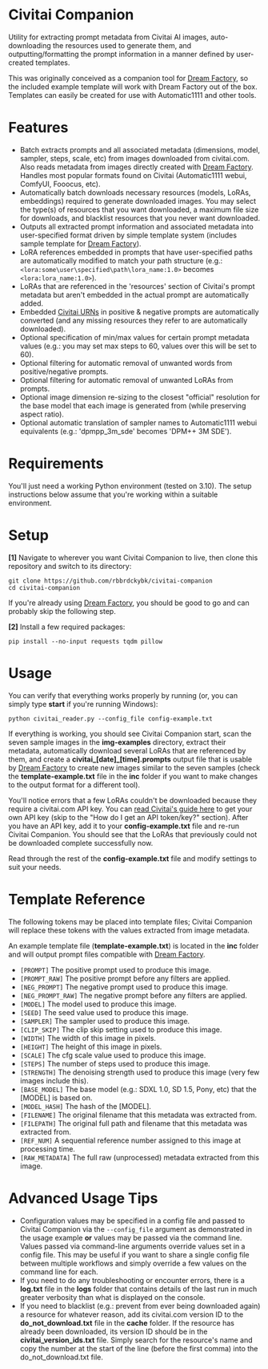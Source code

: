 # Civitai Companion

 Utility for extracting prompt metadata from Civitai AI images, auto-downloading the resources used to generate them, and outputting/formatting the prompt information in a manner defined by user-created templates.
 
 This was originally conceived as a companion tool for [Dream Factory](https://github.com/rbbrdckybk/dream-factory), so the included example template will work with Dream Factory out of the box. Templates can easily be created for use with Automatic1111 and other tools.

# Features

 * Batch extracts prompts and all associated metadata (dimensions, model, sampler, steps, scale, etc) from images downloaded from civitai.com. Also reads metadata from images directly created with [Dream Factory](https://github.com/rbbrdckybk/dream-factory). Handles most popular formats found on Civitai (Automatic1111 webui, ComfyUI, Fooocus, etc).
 * Automatically batch downloads necessary resources (models, LoRAs, embeddings) required to generate downloaded images. You may select the type(s) of resources that you want downloaded, a maximum file size for downloads, and blacklist resources that you never want downloaded.
 * Outputs all extracted prompt information and associated metadata into user-specified format driven by simple template system (includes sample template for [Dream Factory](https://github.com/rbbrdckybk/dream-factory)).
 * LoRA references embedded in prompts that have user-specified paths are automatically modified to match your path structure (e.g.: ```<lora:some\user\specified\path\lora_name:1.0>``` becomes ```<lora:lora_name:1.0>```).
 * LoRAs that are referenced in the 'resources' section of Civitai's prompt metadata but aren't embedded in the actual prompt are automatically added.
 * Embedded [Civitai URNs](https://github.com/civitai/civitai/wiki/AIR-%E2%80%90-Uniform-Resource-Names-for-AI) in positive & negative prompts are automatically converted (and any missing resources they refer to are automatically downloaded).
 * Optional specification of min/max values for certain prompt metadata values (e.g.: you may set max steps to 60, values over this will be set to 60).
 * Optional filtering for automatic removal of unwanted words from positive/negative prompts.
 * Optional filtering for automatic removal of unwanted LoRAs from prompts.
 * Optional image dimension re-sizing to the closest "official" resolution for the base model that each image is generated from (while preserving aspect ratio).
 * Optional automatic translation of sampler names to Automatic1111 webui equivalents (e.g.: 'dpmpp_3m_sde' becomes 'DPM++ 3M SDE').

# Requirements

You'll just need a working Python environment (tested on 3.10). The setup instructions below assume that you're working within a suitable environment.

# Setup

**[1]** Navigate to wherever you want Civitai Companion to live, then clone this repository and switch to its directory:
```
git clone https://github.com/rbbrdckybk/civitai-companion
cd civitai-companion
```

If you're already using [Dream Factory](https://github.com/rbbrdckybk/dream-factory), you should be good to go and can probably skip the following step.

**[2]** Install a few required packages:
```
pip install --no-input requests tqdm pillow
```

# Usage

You can verify that everything works properly by running (or, you can simply type **start** if you're running Windows):
```
python civitai_reader.py --config_file config-example.txt
```

If everything is working, you should see Civitai Companion start, scan the seven sample images in the **img-examples** directory, extract their metadata, automatically download several LoRAs that are referenced by them, and create a **civitai_[date]_[time].prompts** output file that is usable by [Dream Factory](https://github.com/rbbrdckybk/dream-factory) to create new images similar to the seven samples (check the **template-example.txt** file in the **inc** folder if you want to make changes to the output format for a different tool).

You'll notice errors that a few LoRAs couldn't be downloaded because they require a civitai.com API key. You can [read Civitai's guide here](https://education.civitai.com/civitais-guide-to-downloading-via-api/) to get your own API key (skip to the "How do I get an API token/key?" section). After you have an API key, add it to your **config-example.txt** file and re-run Civitai Companion. You should see that the LoRAs that previously could not be downloaded complete successfully now.

Read through the rest of the **config-example.txt** file and modify settings to suit your needs.

# Template Reference

The following tokens may be placed into template files; Civitai Companion will replace these tokens with the values extracted from image metadata.

An example template file (**template-example.txt**) is located in the **inc** folder and will output prompt files compatible with [Dream Factory](https://github.com/rbbrdckybk/dream-factory).

 * ```[PROMPT]``` The positive prompt used to produce this image.
 * ```[PROMPT_RAW]``` The positive prompt before any filters are applied.
 * ```[NEG_PROMPT]``` The negative prompt used to produce this image.
 * ```[NEG_PROMPT_RAW]``` The negative prompt before any filters are applied.
 * ```[MODEL]``` The model used to produce this image.
 * ```[SEED]``` The seed value used to produce this image.
 * ```[SAMPLER]``` The sampler used to produce this image.
 * ```[CLIP_SKIP]``` The clip skip setting used to produce this image.
 * ```[WIDTH]``` The width of this image in pixels.
 * ```[HEIGHT]``` The height of this image in pixels.
 * ```[SCALE]``` The cfg scale value used to produce this image.
 * ```[STEPS]``` The number of steps used to produce this image.
 * ```[STRENGTH]``` The denoising strength used to produce this image (very few images include this).
 * ```[BASE_MODEL]``` The base model (e.g.: SDXL 1.0, SD 1.5, Pony, etc) that the [MODEL] is based on.
 * ```[MODEL_HASH]``` The hash of the [MODEL].
 * ```[FILENAME]``` The original filename that this metadata was extracted from.
 * ```[FILEPATH]``` The original full path and filename that this metadata was extracted from.
 * ```[REF_NUM]``` A sequential reference number assigned to this image at processing time.
 * ```[RAW_METADATA]``` The full raw (unprocessed) metadata extracted from this image.

# Advanced Usage Tips

 * Configuration values may be specified in a config file and passed to Civitai Companion via the ```--config_file``` argument as demonstrated in the usage example **or** values may be passed via the command line. Values passed via command-line arguments override values set in a config file. This may be useful if you want to share a single config file between multiple workflows and simply override a few values on the command line for each.
 * If you need to do any troubleshooting or encounter errors, there is a **log.txt** file in the **logs** folder that contains details of the last run in much greater verbosity than what is displayed on the console. 
 * If you need to blacklist (e.g.: prevent from ever being downloaded again) a resource for whatever reason, add its civitai.com version ID to the **do_not_download.txt** file in the **cache** folder. If the resource has already been downloaded, its version ID should be in the **civitai_version_ids.txt** file. Simply search for the resource's name and copy the number at the start of the line (before the first comma) into the do_not_download.txt file.
 
